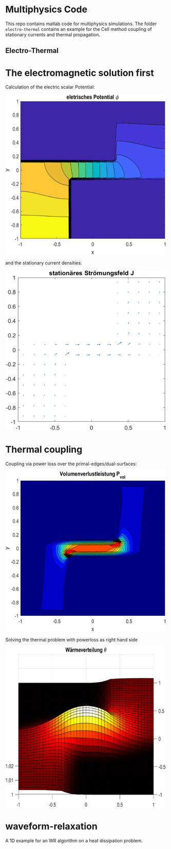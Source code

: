                             
# Multiphysics Code

This repo contains matlab code for multiphysics simulations. The folder ``electro-thermal`` contains an example for the Cell method coupling of stationary currents and
thermal propagation.

## Electro-Thermal

# The electromagnetic solution first

Calculation of the electric scalar Potential:

<img src="pictures/potential.png" alt="" width=500 height=500> 

and the stationary current densities:

<img src="pictures/current.png" alt="" width=500 height=500>

# Thermal coupling

Coupling via power loss over the primal-edges/dual-surfaces:

<img src="pictures/power.png" alt="" width=500 height=500>

Solving the thermal problem with powerloss as right hand side

<img src="pictures/thermal.png" alt="" width=500 height=500>


# waveform-relaxation

A 1D example for an WR algorithm on a heat dissipation problem.
